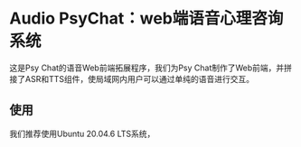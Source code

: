 # Audio PsyChat：web端语音心理咨询系统

这是Psy Chat的语音Web前端拓展程序，我们为Psy Chat制作了Web前端，并拼接了ASR和TTS组件，使局域网内用户可以通过单纯的语音进行交互。



## 使用

我们推荐使用Ubuntu 20.04.6 LTS系统，



